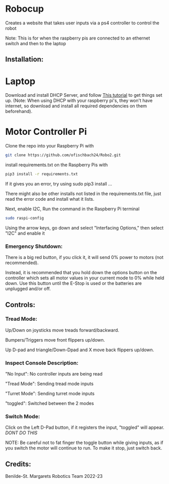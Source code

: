 # Robocup
Creates a website that takes user inputs via a ps4 controller to control the robot

Note: This is for when the raspberry pis are connected to an ethernet switch and then to the laptop

## Installation:
# Laptop
Download and install DHCP Server, and follow [This tutorial](https://youtu.be/oM2zVD9rL8I) to get things set up. (Note: When using DHCP with your raspberry pi's, they won't have internet, so download and install all required dependencies on them beforehand).

# Motor Controller Pi
Clone the repo into your Raspberry Pi with 
```bash
git clone https://github.com/ofischbach24/Robo2.git
```

install requirements.txt on the Raspberry Pis with
```bash
pip3 install -r requirements.txt
```
If it gives you an error, try using sudo pip3 install ... 

There might also be other installs not listed in the requirements.txt file, just read the error code and install what it lists.

Next, enable I2C, Run the command in the Raspberry Pi terminal
```bash
sudo raspi-config
```
Using the arrow keys, go down and select "Interfacing Options," then select "I2C" and enable it


### Emergency Shutdown:
There is a big red button, if you click it, it will send 0% power to motors (not recommended).

Instead, it is recommended that you hold down the options button on the controller which sets all motor values in your current mode to 0% while held down. Use this button until the E-Stop is used or the batteries are unplugged and/or off. 

## Controls:
### Tread Mode:
Up/Down on joysticks move treads forward/backward.

Bumpers/Triggers move front flippers up/down.

Up D-pad and triangle/Down-Dpad and X move back flippers up/down.


### Inspect Console Description:
"No Input": No controller inputs are being read

"Tread Mode": Sending tread mode inputs

"Turret Mode": Sending turret mode inputs

"toggled": Switched between the 2 modes

### Switch Mode:
Click on the Left D-Pad button, if it registers the input, "toggled" will appear. *DONT DO THIS*

NOTE: Be careful not to fat finger the toggle button while giving inputs, as if you switch the motor will continue to run. To make it stop, just switch back.

## Credits:
Benilde-St. Margarets Robotics Team
2022-23
